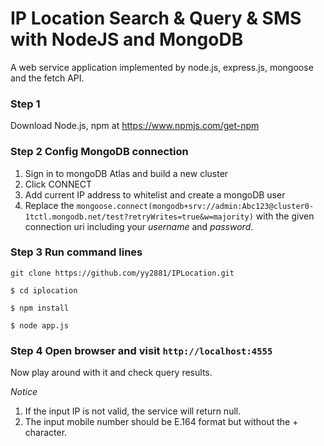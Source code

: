 # IP Location Search & Query & SMS with NodeJS and MongoDB
A web service application implemented by node.js, express.js, mongoose and the fetch API.

### Step 1
Download Node.js, npm at https://www.npmjs.com/get-npm

### Step 2 Config MongoDB connection

1. Sign in to mongoDB Atlas and build a new cluster
2. Click CONNECT
3. Add current IP address to whitelist and create a mongoDB user
4. Replace the `mongoose.connect(mongodb+srv://admin:Abc123@cluster0-1tctl.mongodb.net/test?retryWrites=true&w=majority)` with the given connection uri including your *username* and *password*.

### Step 3 Run command lines

`git clone https://github.com/yy2881/IPLocation.git`

`$ cd iplocation`

`$ npm install`

`$ node app.js`

### Step 4 Open browser and visit `http://localhost:4555`
Now play around with it and check query results.

*Notice*
1. If the input IP is not valid, the service will return null.
2. The input mobile number should be E.164 format but without the + character.
